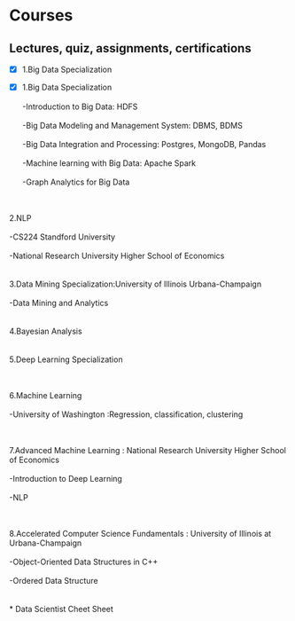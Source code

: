 # Courses
## Lectures, quiz, assignments, certifications
- [x] 1.Big Data Specialization


-[x] 1.Big Data Specialization<br/>
<space><br/><space>-Introduction to Big Data: HDFS <br/>
<space><br/><space>-Big Data Modeling and Management System: DBMS, BDMS <br/>
<space><br/><space>-Big Data Integration and Processing: Postgres, MongoDB, Pandas <br/>
<space><br/><space>-Machine learning with Big Data: Apache Spark <br/>
<space><br/><space>-Graph Analytics for Big Data <br/>
<br/>
<br/>2.NLP<br/>
  <space><br/><space>-CS224 Standford University<br/>
  <space><br/><space>-National Research University Higher School of Economics<br/>
<br/>
<br/>3.Data Mining Specialization:University of Illinois Urbana-Champaign<br/>
  <space><br/><space>-Data Mining and Analytics<br/>
<br/>
<br/>4.Bayesian Analysis<br/>
<br/>
<br/>5.Deep Learning Specialization <br/>
<br/>
    
<br/>6.Machine Learning <br/>
  <space><br/><space>-University of Washington :Regression, classification, clustering<br/>
<br/>
  
  <br/>7.Advanced Machine Learning : National Research University Higher School of Economics <br/>
  <space><br/><space>-Introduction to Deep Learning<br/>
  <space><br/><space>-NLP<br/>
<br/>
  
  <br/>8.Accelerated Computer Science Fundamentals : University of Illinois at Urbana-Champaign <br/>
  <space><br/><space>-Object-Oriented Data Structures in C++<br/>
  <space><br/><space>-Ordered Data Structure<br/>
<br/>
<br/>* Data Scientist Cheet Sheet<br/>

